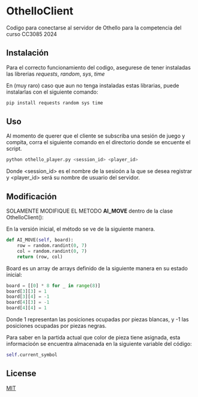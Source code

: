 # OthelloClient

Codigo para conectarse al servidor de Othello para la competencia del curso CC3085 2024

## Instalación

Para  el correcto funcionamiento del codigo, asegurese de tener instaladas las librerias _requests_, _random_, _sys_, _time_

En (muy raro) caso que aun no tenga instaladas estas librarias, puede instalarlas con el siguiente comando: 

```bash
pip install requests random sys time 
```

## Uso

Al momento de querer que el cliente se subscriba una sesión de juego y compita, corra el siguiente comando en el directorio donde se encuente el script. 

```bash
python othello_player.py <session_id> <player_id>  
```

Donde <session_id> es el nombre de la sesioón a la que se desea registrar y <player_id> será su nombre de usuario del servidor. 

## Modificación

SOLAMENTE MODIFIQUE EL METODO **AI_MOVE** dentro de la clase OthelloClient(): 

En la versión inicial, el método se ve de la siguiente manera.  

```python
def AI_MOVE(self, board):
    row = random.randint(0, 7)
    col = random.randint(0, 7)
    return (row, col)
```

Board es un array de arrays definido de la siguiente manera en su estado inicial: 

```python
board = [[0] * 8 for _ in range(8)]
board[3][3] = 1
board[3][4] = -1
board[4][3] = -1
board[4][4] = 1
```

Donde 1 representan las posiciones ocupadas por piezas blancas, y -1 las posiciones ocupadas por piezas negras. 

Para saber en la partida actual que color de pieza tiene asignada, esta informacioón se encuentra almacenada en la siguiente variable del código: 

```python
self.current_symbol
```

## License

[MIT](https://choosealicense.com/licenses/mit/)